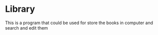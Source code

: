 # Library
This is a program that could be used for store the books in computer and search and edit them

